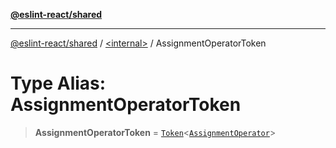 [**@eslint-react/shared**](../../README.md)

***

[@eslint-react/shared](../../README.md) / [\<internal\>](../README.md) / AssignmentOperatorToken

# Type Alias: AssignmentOperatorToken

> **AssignmentOperatorToken** = [`Token`](../interfaces/Token.md)\<[`AssignmentOperator`](AssignmentOperator.md)\>
